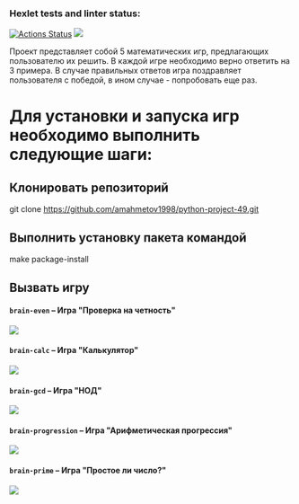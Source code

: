 ### Hexlet tests and linter status:
[![Actions Status](https://github.com/amahmetov1998/python-project-49/workflows/hexlet-check/badge.svg)](https://github.com/amahmetov1998/python-project-49/actions)
<a href="https://codeclimate.com/github/amahmetov1998/python-project-49/maintainability"><img src="https://api.codeclimate.com/v1/badges/dcc1a26a056d716f76e1/maintainability" /></a>

Проект представляет собой 5 математических игр, предлагающих пользователю их решить. В каждой игре необходимо верно
ответить на 3 примера. В случае правильных ответов игра поздравляет пользователя с победой, в ином случае - попробовать
еще раз.
# Для установки и запуска игр необходимо выполнить следующие шаги:
## Клонировать репозиторий

git clone https://github.com/amahmetov1998/python-project-49.git

## Выполнить установку пакета командой

make package-install

## Вызвать игру

#### `brain-even` – Игра "Проверка на четность"
<a href="https://asciinema.org/a/8lBjcA7LzXnMcflaevINSfTej" target="_blank"><img src="https://asciinema.org/a/8lBjcA7LzXnMcflaevINSfTej.svg" /></a>
#### `brain-calc` – Игра "Калькулятор"
<a href="https://asciinema.org/a/HgYpTLj6mgoo45yL7FMumQXwB" target="_blank"><img src="https://asciinema.org/a/HgYpTLj6mgoo45yL7FMumQXwB.svg" /></a>
#### `brain-gcd` – Игра "НОД"
<a href="https://asciinema.org/a/LN3fGxIGtf9SEVfQGffluySYQ" target="_blank"><img src="https://asciinema.org/a/LN3fGxIGtf9SEVfQGffluySYQ.svg" /></a>
#### `brain-progression` – Игра "Арифметическая прогрессия"
<a href="https://asciinema.org/a/qZmbNgpoFovXXl7sxPzugOMiu" target="_blank"><img src="https://asciinema.org/a/qZmbNgpoFovXXl7sxPzugOMiu.svg" /></a>
#### `brain-prime` – Игра "Простое ли число?"
<a href="https://asciinema.org/a/Jlqe0I1bjGf77N0FDvw37aYGL" target="_blank"><img src="https://asciinema.org/a/Jlqe0I1bjGf77N0FDvw37aYGL.svg" /></a>


